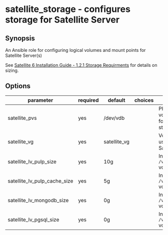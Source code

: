 # satellite_storage - configures storage for Satellite Server

## Synopsis
An Ansible role for configuring logical volumes and mount points for Satellite Server(s)

See [Satellite 6 Installation Guide - 1.2.1 Storage Requirments](https://access.redhat.com/documentation/en-us/red_hat_satellite/6.4/html/installing_satellite_server_from_a_connected_network/preparing_your_environment_for_installation#storage_requirements) for details on sizing.

## Options

| parameter                        | required | default       | choices | comments                                              |
|----------------------------------|----------|---------------|---------|-------------------------------------------------------|
| satellite\_pvs                   | yes      | /dev/vdb      |         | Physical volume(s) to use for Satellite storage.      |
| satellite\_vg                    | yes      | satellite\_vg |         | Volume group to use or create for Satellite storage.  |
| satellite\_lv\_pulp\_size        | yes      | 10g           |         | Initial size of the `/var/lib/pulp` volume.           |
| satellite\_lv\_pulp\_cache\_size | yes      | 5g            |         | Initial size of the `/var/cache/pulp` volume.         |
| satellite\_lv\_mongodb\_size     | yes      | 0g            |         | Initial size of the `/var/lib/mongodb` volume.        |
| satellite\_lv\_pgsql\_size       | yes      | 0g            |         | Initial size of the `/var/lib/pgsql` volume.          |

